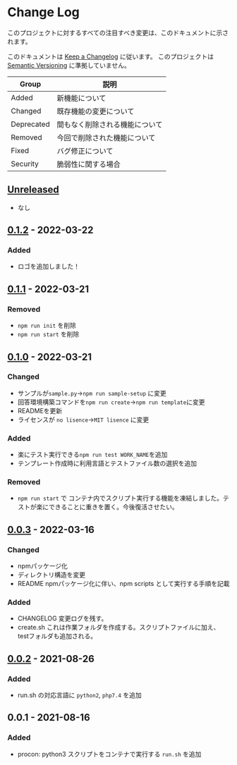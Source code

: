 # Change Log
このプロジェクトに対するすべての注目すべき変更は、このドキュメントに示されます。

このドキュメントは [Keep a Changelog](http://keepachangelog.com/) に従います。
このプロジェクトは [Semantic Versioning](http://semver.org/) に準拠していません。

| Group | 説明 |
| --- | --- |
| Added | 新機能について |
| Changed | 既存機能の変更について |
| Deprecated | 間もなく削除される機能について |
| Removed | 今回で削除された機能について |
| Fixed | バグ修正について |
| Security | 脆弱性に関する場合 |

## [Unreleased]
- なし
## [0.1.2] - 2022-03-22
### Added
- ロゴを追加しました！
## [0.1.1] - 2022-03-21
### Removed
- `npm run init` を削除
- `npm run start` を削除
## [0.1.0] - 2022-03-21
### Changed
- サンプルが`sample.py`→`npm run sample-setup` に変更
- 回答環境構築コマンドを`npm run create`→`npm run template`に変更
- READMEを更新
- ライセンスが `no lisence`→`MIT lisence` に変更
### Added
- 楽にテスト実行できる`npm run test WORK_NAME`を追加
- テンプレート作成時に利用言語とテストファイル数の選択を追加

### Removed
- `npm run start` で コンテナ内でスクリプト実行する機能を凍結しました。テストが楽にできることに重きを置く。今後復活させたい。

## [0.0.3] - 2022-03-16
### Changed
- npmパッケージ化
- ディレクトリ構造を変更
- README npmパッケージ化に伴い、npm scripts として実行する手順を記載
### Added
- CHANGELOG 変更ログを残す。
- create.sh これは作業フォルダを作成する。スクリプトファイルに加え、testフォルダも追加される。
## [0.0.2] - 2021-08-26
### Added
- run.sh の対応言語に `python2`, `php7.4` を追加
## 0.0.1 - 2021-08-16
### Added
- procon: python3 スクリプトをコンテナで実行する `run.sh` を追加

[Unreleased]: https://github.com/ken-ty/procon/compare/v0.1.2...HEAD?w=1
[0.1.2]: https://github.com/ken-ty/procon/compare/v0.1.1...v0.1.2?w=1
[0.1.1]: https://github.com/ken-ty/procon/compare/v0.1.0...v0.1.1?w=1
[0.1.0]: https://github.com/ken-ty/procon/compare/v0.0.3...v0.1.0?w=1
[0.0.3]: https://github.com/ken-ty/procon/compare/v0.0.2...v0.0.3?w=1
[0.0.2]: https://github.com/ken-ty/procon/compare/v0.0.1...v0.0.2?w=1
